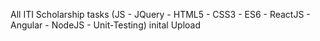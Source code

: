 All ITI Scholarship tasks (JS - JQuery - HTML5 - CSS3 - ES6 - ReactJS - Angular - NodeJS - Unit-Testing) inital Upload
